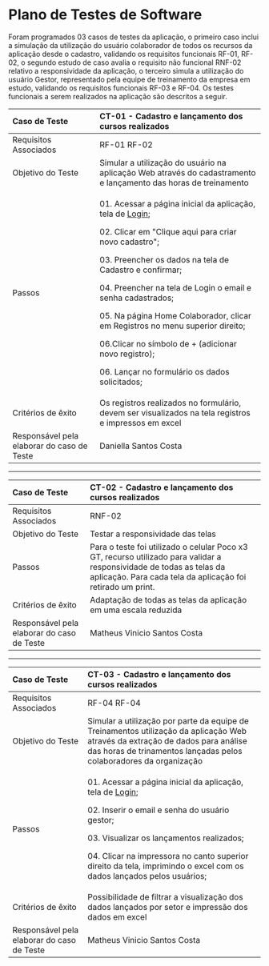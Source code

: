 # Plano de Testes de Software

Foram programados 03 casos de testes da aplicação, o primeiro caso inclui a simulação da utilização do usuário colaborador de todos os recursos da aplicação desde o cadastro, validando os requisitos funcionais RF-01, RF-02, o segundo estudo de caso avalia o requisito não funcional RNF-02 relativo a responsividade da aplicação, o terceiro simula a utilização do usuário Gestor, representado pela equipe de treinamento da empresa em estudo, validando os requisitos funcionais RF-03 e RF-04. 
Os testes funcionais a serem realizados na aplicação são descritos a seguir.

|Caso de Teste    | CT-01 - Cadastro e lançamento dos cursos realizados |
|:---|:---| 
| Requisitos Associados | RF-01 RF-02 |
| Objetivo do Teste | Simular a utilização do usuário na aplicação Web através do cadastramento e lançamento das horas de treinamento |
| Passos | <p>01. Acessar a página inicial da aplicação, tela de [Login](https://icei-puc-minas-pmv-ads.github.io/pmv-ads-2023-2-e1-proj-web-t7-controle-de-horas-de-treinamento/codigo-fonte/area-nao-logada/login/login.html);</p> <p>02. Clicar em "Clique aqui para criar novo cadastro";</p> <p>03. Preencher os dados na tela de Cadastro e confirmar;</p> <p>04. Preencher na tela de Login o email e senha cadastrados;</p> <p>05. Na página Home Colaborador, clicar em Registros no menu superior direito;</p> <p>06.Clicar no símbolo de + (adicionar novo registro);</p> <p>06. Lançar no formulário os dados solicitados;</p>  
| Critérios de êxito | Os registros realizados no formulário, devem ser visualizados na tela registros e impressos em excel |
| Responsável pela elaborar do caso de Teste | Daniella Santos Costa |
---------------------------------------------------------------------------------------------------------------------
|Caso de Teste    | CT-02 - Cadastro e lançamento dos cursos realizados |
|:---|:---|
| Requisitos Associados | RNF-02 |
| Objetivo do Teste | Testar a responsividade das telas |
| Passos | Para o teste foi utilizado o celular Poco x3 GT, recurso utilizado para validar a responsividade de todas as telas da aplicação. Para cada tela da aplicação foi retirado um print.
| Critérios de êxito | Adaptação de todas as telas da aplicação em uma escala reduzida  |
| Responsável pela elaborar do caso de Teste | Matheus Vinicio Santos Costa |
---------------------------------------------------------------------------------------------------------------------
|Caso de Teste    | CT-03 - Cadastro e lançamento dos cursos realizados |
|:---|:---|
| Requisitos Associados | RF-04 RF-04 |
| Objetivo do Teste | Simular a utilização por parte da equipe de Treinamentos utilização da aplicação Web através da extração de dados para análise das horas de trinamentos lançadas pelos colaboradores da organização |
| Passos | <p>01. Acessar a página inicial da aplicação, tela de [Login](https://icei-puc-minas-pmv-ads.github.io/pmv-ads-2023-2-e1-proj-web-t7-controle-de-horas-de-treinamento/codigo-fonte/area-nao-logada/login/login.html);</p> <p>02. Inserir o email e senha do usuário gestor;</p> <p>03. Visualizar os lançamentos realizados;</p> <p>04. Clicar na impressora no canto superior direito da tela, imprimindo o excel com os dados lançados pelos usuários;</p>
| Critérios de êxito | Possibilidade de filtrar a visualização dos dados lançados por setor e impressão dos dados em excel  |
| Responsável pela elaborar do caso de Teste | Matheus Vinicio Santos Costa |
